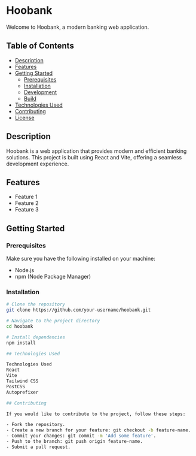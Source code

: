 # Hoobank

Welcome to Hoobank, a modern banking web application.

## Table of Contents

- [Description](#description)
- [Features](#features)
- [Getting Started](#getting-started)
  - [Prerequisites](#prerequisites)
  - [Installation](#installation)
  - [Development](#development)
  - [Build](#build)
- [Technologies Used](#technologies-used)
- [Contributing](#contributing)
- [License](#license)

## Description

Hoobank is a web application that provides modern and efficient banking solutions. This project is built using React and Vite, offering a seamless development experience.

## Features

- Feature 1
- Feature 2
- Feature 3

## Getting Started

### Prerequisites

Make sure you have the following installed on your machine:

- Node.js
- npm (Node Package Manager)

### Installation

```bash
# Clone the repository
git clone https://github.com/your-username/hoobank.git

# Navigate to the project directory
cd hoobank

# Install dependencies
npm install

## Technologies Used

Technologies Used
React
Vite
Tailwind CSS
PostCSS
Autoprefixer

## Contributing

If you would like to contribute to the project, follow these steps:

- Fork the repository.
- Create a new branch for your feature: git checkout -b feature-name.
- Commit your changes: git commit -m 'Add some feature'.
- Push to the branch: git push origin feature-name.
- Submit a pull request.
